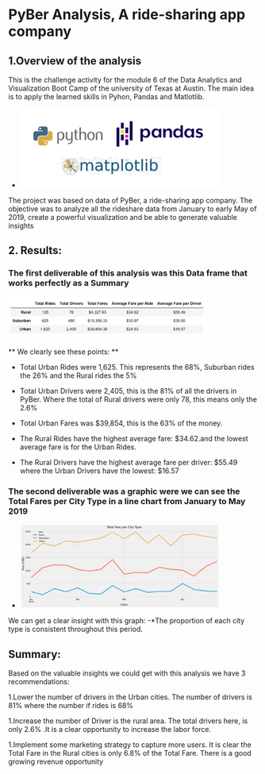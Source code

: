 # PyBer Analysis, A ride-sharing app company


## 1.Overview of the analysis

This is the challenge activity for the module 6 of the Data Analytics and Visualization Boot Camp of the university of Texas at Austin.
The main idea is to apply the learned skills in Pyhon, Pandas and Matlotlib.
- <img src = "Resources/python_pandas_matplotlib.png" width= "400" >
The project  was based on data of  PyBer, a ride-sharing app company. 
The objective was  to analyze all the rideshare data from January to early May of 2019, create a powerful visualization and be able to generate valuable insights


## 2. Results:

### The first deliverable of this analysis was this Data frame that works perfectly as a Summary
 <img src = "Resources/summary.png" width= "400" >

  **  We clearly see these points: **
  
  - Total Urban Rides were 1,625. This represents the 68%, Suburban rides the 26% and the Rural rides  the 5%
  
  - Total Urban Drivers  were 2,405, this is the 81% of all the drivers in PyBer. Where the  total of Rural drivers were only 78, this means only the 2.6%
  
  - Total Urban Fares was $39,854,  this is the 63% of the money.
  
  - The Rural Rides have the highest average fare: $34.62.and the lowest average  fare is for the Urban Rides.
  
  - The Rural Drivers have the highest average fare per driver: $55.49 where the Urban Drivers have the lowest: $16.57
  
 ### The second deliverable was a graphic were we can see the Total Fares per City Type in a line chart from January to May 2019
  - <img src = "Resources/graph.png" width= "400" >
   We can get a clear insight with this graph:
  -*The proportion of each city type is consistent throughout this period.


## Summary: 
Based on the valuable insights we could get with this analysis we have 3 recommendations:

1.Lower the number of drivers in the Urban cities. The number of drivers is 81% where the number if rides is 68%

1.Increase the number of Driver is the rural area. The total drivers here, is only  2.6% .It is a clear opportunity to increase the labor force.

1.Implement some marketing strategy to capture more users. It is clear the Total Fare in the Rural cities is  only 6.8% of the Total  Fare. There is a good growing revenue opportunity
